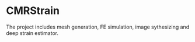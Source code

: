 # CMRStrain
The project includes mesh generation, FE simulation, image sythesizing and deep strain estimator.

